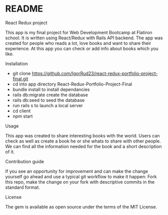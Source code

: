 # README

React Redux project

This app is my final project for Web Development Bootcamp at Flatiron school. It is written using React/Redux with Rails API backend. The app was created for people who reads a lot, love books and want to share their experience. At this app you can check or add info about books which you like.

Installation

* git clone https://github.com/IgorRud23/react-redux-portfolio-project-final.git
* cd into app directory React-Redux-Portfolio-Project-Final
* bundle install to install dependancies
* rails db:migrate create the database
* rails db:seed to seed the database
* run rails s to launch a local server
* cd client
* npm start

Usage

This app was created to share interesting books with the world. Users can check as well as create a book he or she whats to share with other people. We can find all the information needed for the book and a short description of it.

Contribution guide

If you see an opportunity for improvement and can make the change yourself go ahead and use a typical git workflow to make it happen: Fork this repo, make the change on your fork with descriptive commits in the standard format.

License

The gem is available as open source under the terms of the MIT License.
